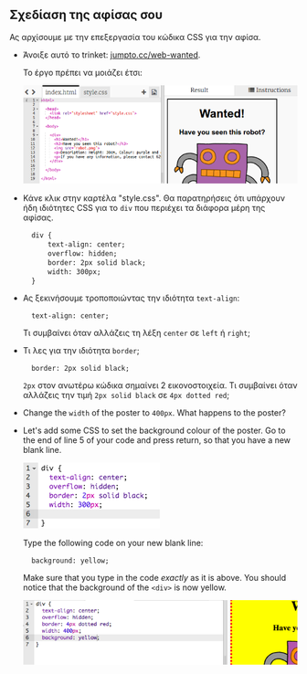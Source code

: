 ## Σχεδίαση της αφίσας σου

Ας αρχίσουμε με την επεξεργασία του κώδικα CSS για την αφίσα.

+ Άνοιξε αυτό το trinket: <a target="_blank" href="http://jumpto.cc/web-wanted">jumpto.cc/web-wanted</a>.
    
    Το έργο πρέπει να μοιάζει έτσι:
    
    ![screenshot](images/wanted-starter.png)

+ Κάνε κλικ στην καρτέλα "style.css". Θα παρατηρήσεις ότι υπάρχουν ήδη ιδιότητες CSS για το `div` που περιέχει τα διάφορα μέρη της αφίσας.
    
        div {
            text-align: center;
            overflow: hidden;
            border: 2px solid black;
            width: 300px;
        }   
        

+ Ας ξεκινήσουμε τροποποιώντας την ιδιότητα `text-align`:
    
        text-align: center;
        
    
    Τι συμβαίνει όταν αλλάζεις τη λέξη `center` σε `left` ή `right`;

+ Τι λες για την ιδιότητα `border`;
    
        border: 2px solid black;
        
    
    `2px` στον ανωτέρω κώδικα σημαίνει 2 εικονοστοιχεία. Τι συμβαίνει όταν αλλάζεις την τιμή `2px solid black` σε `4px dotted red`;

+ Change the `width` of the poster to `400px`. What happens to the poster?

+ Let's add some CSS to set the background colour of the poster. Go to the end of line 5 of your code and press return, so that you have a new blank line.
    
    ![screenshot](images/wanted-newline.png)
    
    Type the following code on your new blank line:
    
        background: yellow;
        
    
    Make sure that you type in the code *exactly* as it is above. You should notice that the background of the `<div>` is now yellow.
    
    ![screenshot](images/wanted-background.png)